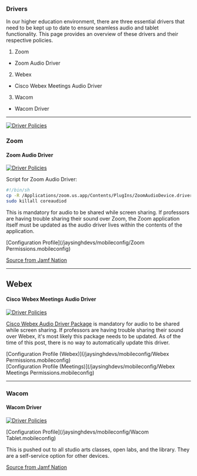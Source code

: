 ### Drivers

In our higher education environment, there are three essential drivers that need to be kept up to date to ensure seamless audio and tablet functionality. This page provides an overview of these drivers and their respective policies.

1. Zoom
  * Zoom Audio Driver
2. Webex
  * Cisco Webex Meetings Audio Driver
3. Wacom
  * Wacom Driver

---

[![Driver Policies](/jaysinghdevs/images/policies_cat_drivers.png)](https://gsinghjay.github.io/jaysinghdevs/images/policies_cat_drivers.png)

### Zoom
#### Zoom Audio Driver
[![Driver Policies](/jaysinghdevs/images/policies_cat_drivers_zoom.png)](https://gsinghjay.github.io/jaysinghdevs/images/policies_cat_drivers_zoom.png)

Script for Zoom Audio Driver:

```bash
#!/bin/sh
cp -R /Applications/zoom.us.app/Contents/PlugIns/ZoomAudioDevice.driver /Library/Audio/Plug-Ins/HAL/
sudo killall coreaudiod
```

This is mandatory for audio to be shared while screen sharing. If professors are having trouble sharing their sound over Zoom, the Zoom application itself must be updated as the audio driver lives within the contents of the application.

[Configuration Profile](/jaysinghdevs/mobileconfig/Zoom Permissions.mobileconfig)

[Source from Jamf Nation](https://community.jamf.com/t5/jamf-pro/zoom-app-asks-for-admin-credentials-when-trying-to-share-computer/m-p/142244/highlight/true#M131317)

---

## Webex
#### Cisco Webex Meetings Audio Driver
[![Driver Policies](/jaysinghdevs/images/policies_cat_drivers_webex.png)](https://gsinghjay.github.io/jaysinghdevs/images/policies_cat_webex.png)

[Cisco Webex Audio Driver Package](https://help.webex.com/en-us/article/WBX9000031110/Cisco-Webex-Audio-Driver-Package-Download-for-Mac) is mandatory for audio to be shared while screen sharing. If professors are having trouble sharing their sound over Webex, it's most likely this package needs to be updated. As of the time of this post, there is no way to automatically update this driver.

[Configuration Profile (Webex)](/jaysinghdevs/mobileconfig/Webex Permissions.mobileconfig)\
[Configuration Profile (Meetings)](/jaysinghdevs/mobileconfig/Webex Meetings Permissions.mobileconfig)

---

### Wacom
#### Wacom Driver
[![Driver Policies](/jaysinghdevs/images/policies_cat_drivers_wacom.png)](https://gsinghjay.github.io/jaysinghdevs/images/policies_cat_drivers_wacom.png)

[Configuration Profile](/jaysinghdevs/mobileconfig/Wacom Tablet.mobileconfig)

This is pushed out to all studio arts classes, open labs, and the library. They are a self-service option for other devices.

[Source from Jamf Nation](https://community.jamf.com/t5/jamf-pro/monterey-m1-and-pppc-you-re-killing-us-wacom/m-p/264566)
